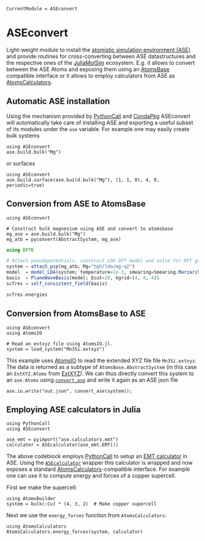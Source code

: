 ```@meta
CurrentModule = ASEconvert
```

# ASEconvert

Light-weight module to install the
[atomistic simulation environment (ASE)](https://wiki.fysik.dtu.dk/ase/index.html)
and provide routines for cross-converting between ASE datastructures
and the respective ones of the [JuliaMolSim](https://juliamolsim.org) ecosystem.
E.g. it allows to convert between the ASE Atoms and exposing them using an
[AtomsBase](https://github.com/JuliaMolSim/AtomsBase.jl) compatible interface
or it allows to employ calculators from ASE
as [AtomsCalculators](https://github.com/JuliaMolSim/AtomsCalculators.jl).

## Automatic ASE installation
Using the mechanism provided by [PythonCall](https://github.com/cjdoris/PythonCall.jl)
and [CondaPkg](https://github.com/cjdoris/CondaPkg.jl) ASEconvert will automatically
take care of installing ASE and exporting a useful subset of its modules under the
`ase` variable. For example one may easily create bulk systems

```@example
using ASEconvert
ase.build.bulk("Mg")
```

or surfaces

```@example
using ASEconvert
ase.build.surface(ase.build.bulk("Mg"), (1, 1, 0), 4, 0, periodic=true)
```

## Conversion from ASE to AtomsBase

```@example dftk
using ASEconvert

# Construct bulk magnesium using ASE and convert to atomsbase
mg_ase = ase.build.bulk("Mg")
mg_atb = pyconvert(AbstractSystem, mg_ase)
```

```julia
using DFTK

# Attach pseudopotentials, construct LDA DFT model and solve for DFT ground state
system = attach_psp(mg_atb; Mg="hgh/lda/mg-q2")
model  = model_LDA(system; temperature=1e-3, smearing=Smearing.MarzariVanderbilt())
basis  = PlaneWaveBasis(model; Ecut=20, kgrid=(4, 4, 4))
scfres = self_consistent_field(basis)

scfres.energies
```

## Conversion from AtomsBase to ASE

```@example extxyz
using ASEconvert
using AtomsIO

# Read an extxyz file using AtomsIO.jl.
system = load_system("Mn3Si.extxyz")
```

This example uses [AtomsIO](https://github.com/mfherbst/AtomsIO.jl)
to read the extended XYZ file file `Mn3Si.extxyz`. The data is returned
as a subtype of `AtomsBase.AbstractSystem`
(in this case an `ExtXYZ.Atoms` from [ExtXYZ](https://github.com/libAtoms/ExtXYZ.jl)).
We can thus directly convert this system to an `ase.Atoms` using [`convert_ase`](@ref)
and write it again as an ASE json file

```@example extxyz
ase.io.write("out.json", convert_ase(system));
```

## Employing ASE calculators in Julia

```@example calculators
using PythonCall
using ASEconvert

ase_emt = pyimport("ase.calculators.emt")
calculator = ASEcalculator(ase_emt.EMT())
```
The above codeblock employs [PythonCall](https://github.com/cjdoris/PythonCall.jl)
to setup an [EMT calculator](https://wiki.fysik.dtu.dk/ase/ase/calculators/emt.html)
in ASE. Using the [`ASEcalculator`](@ref) wrapper this calculator is wrapped
and now exposes a standard [AtomsCalculators](https://github.com/JuliaMolSim/AtomsCalculators.jl)-compatible
interface. For example one can use it to compute energy and forces of a copper supercell.

First we make the supercell:
```@example calculators
using AtomsBuilder
system = bulk(:Cu) * (4, 3, 2)  # Make copper supercell
```

Next we use the `energy_forces` function from `AtomsCalculators`:

```@example calculators
using AtomsCalculators
AtomsCalculators.energy_forces(system, calculator)
```
